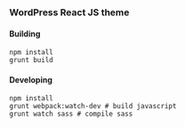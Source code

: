 ### WordPress React JS theme

#### Building

```
npm install
grunt build
```

#### Developing

```
npm install
grunt webpack:watch-dev # build javascript
grunt watch sass # compile sass
```
